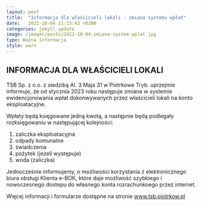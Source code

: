 ```yaml
---
layout: post
title:  "Informacja dla właścicieli lokali - zmiana systemu wpłat"
date:   2022-10-04 11:15:43 +0200
categories: jekyll update
image: /images/posts/2022-10-04-zmiana-system-wplat.jpg
type: Ważna Informacja
style: warn
---
```


<h2>INFORMACJA DLA WŁAŚCICIELI LOKALI</h2>
<p>
TSB Sp. z o.o. z siedzibą Al. 3 Maja 31 w Piotrkowe Tryb. uprzejmie informuje, że od stycznia 2023 roku następuje zmiana
w systemie ewidencjonowania wpłat dokonwywanych przez właścicieli lokali na konto eksploatacyjne.
</p>

<p class="underline">
Wpłaty będą księgowane jedną kwotą, a następnie będą podlegały rozksięgowaniu w następującej kolejności:
</p>
<ol>
    <li>zaliczka eksploatacyjna</li>
    <li>odpady komunalne</li>
    <li>świadczenia</li>
    <li>pożytek (jeżeli występuje)</li>
    <li>woda (zaliczka)</li>
</ol>


<p>
Jednocześnie informujemy, o możliwości korzystania z elektronicznego biura obsługi Klienta e-BOK, które daje możliwość
szybkiego i nowoczesnego dostepu do własnego konta rozrachunkoego przez internet.
</p>

<p>
Więcej informacji i formularze dostępne na stronie
<a href="https://www.tsb.piotrkow.pl/" target="_blank">www.tsb.piotrkow.pl</a>
</p>
